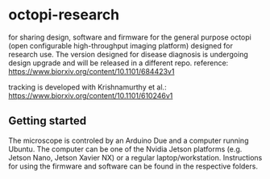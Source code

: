 # octopi-research
for sharing design, software and firmware for the general purpose octopi (open configurable high-throughput imaging platform) designed for research use. The version designed for disease diagnosis is undergoing design upgrade and will be released in a different repo.
reference: https://www.biorxiv.org/content/10.1101/684423v1

tracking is developed with Krishnamurthy et al.: https://www.biorxiv.org/content/10.1101/610246v1

## Getting started
The microscope is controled by an Arduino Due and a computer running Ubuntu. The computer can be one of the Nvidia Jetson platforms (e.g. Jetson Nano, Jetson Xavier NX) or a regular laptop/workstation. Instructions for using the firmware and software can be found in the respective folders.
